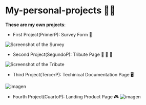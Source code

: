# My-personal-projects :man_technologist:

**These are my own projects**:

+ First Project(PrimerP): Survey Form :bookmark_tabs:

![Screenshot of the Survey](https://github.com/Melomario57/My-personal-projects/assets/146278966/901f649c-0712-4b9d-88b2-8553cfc09a99)








+ Second Project(SegundoP): Tribute Page :standing_person: :standing_person: :standing_person:

![Screenshot of the Tribute](https://github.com/Melomario57/My-personal-projects/assets/146278966/099fb280-121a-4156-83a8-c5d60446457b)













+ Third Project(TercerP): Techinical Documentation Page :desktop_computer:

![imagen](https://github.com/Melomario57/My-personal-projects/assets/146278966/93d8e211-a9f4-4ce9-b19a-5849c5ac6e45)









+ Fourth Project(CuartoP): Landing Product Page :video_game:
![imagen](https://github.com/Melomario57/My-personal-projects/assets/146278966/1cb36aa4-d631-4996-a079-6119290c66c5)
